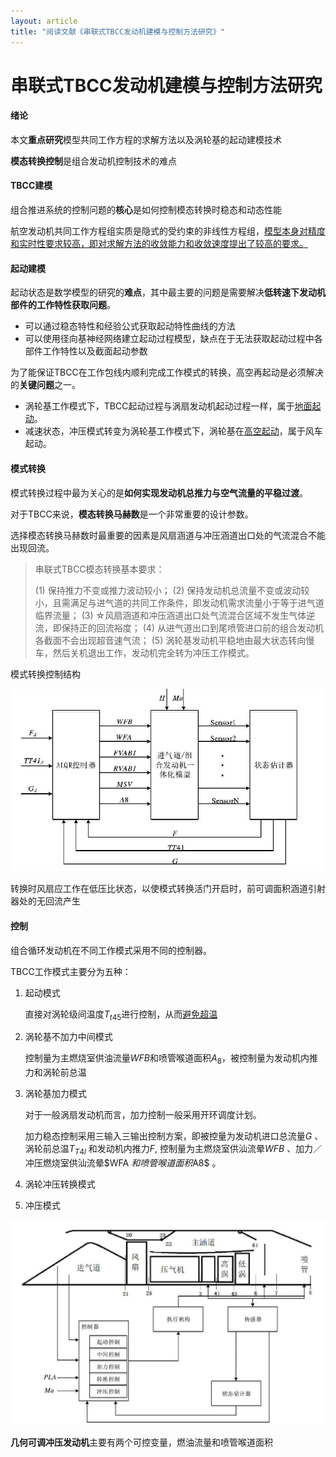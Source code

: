 ```yaml
---
layout: article
title: "阅读文献《串联式TBCC发动机建模与控制方法研究》"
---
```




# 串联式TBCC发动机建模与控制方法研究

#### 绪论

本文**重点研究**模型共同工作方程的求解方法以及涡轮基的起动建模技术

**模态转换控制**是组合发动机控制技术的难点

#### TBCC建模

组合推进系统的控制问题的**核心**是如何控制模态转换时稳态和动态性能

航空发动机共同工作方程组实质是隐式的受约束的非线性方程组，<u>模型本身对精度和实时性要求较高，即对求解方法的收敛能力和收敛速度提出了较高的要求。</u>

#### 起动建模

起动状态是数学模型的研究的**难点**，其中最主要的问题是需要解决**低转速下发动机部件的工作特性获取问题**。

- 可以通过稳态特性和经验公式获取起动特性曲线的方法
- 可以使用径向基神经网络建立起动过程模型，缺点在于无法获取起动过程中各部件工作特性以及截面起动参数

为了能保证TBCC在工作包线内顺利完成工作模式的转换，高空再起动是必须解决的**关键问题**之一。

- 涡轮基工作模式下，TBCC起动过程与涡扇发动机起动过程一样，属于<u>地面起动</u>。
- 减速状态，冲压模式转变为涡轮基工作模式下，涡轮基在<u>高空起动</u>，属于风车起动。

#### 模式转换

模式转换过程中最为关心的是**如何实现发动机总推力与空气流量的平稳过渡**。

对于TBCC来说，**模态转换马赫数**是一个非常重要的设计参数。

选择模态转换马赫数时最重要的因素是风扇涵道与冲压涵道出口处的气流混合不能出现回流。

> 串联式TBCC模态转换基本要求：
>
> (1) 保持推力不变或推力波动较小；
> (2) 保持发动机总流量不变或波动较小，且需满足与进气道的共同工作条件，即发动机需求流量小于等于进气道临界流量；
> (3) ☆风扇涵道和冲压涵道出口处气流混合区域不发生气体逆流，即保持正的回流裕度；
> (4) 从进气道出口到尾喷管进口前的组合发动机各截面不会出现超音速气流；
> (5) 涡轮基发动机平稳地由最大状态转向慢车，然后关机退出工作，发动机完全转为冲压工作模式。

模式转换控制结构

![image-20220222144551314](my_pics/image-20220222144551314.png)

转换时风扇应工作在低压比状态，以使模式转换活门开启时，前可调面积涵道引射器处的无回流产生



#### 控制

组合循环发动机在不同工作模式采用不同的控制器。

TBCC工作模式主要分为五种：

1. 起动模式

   直接对涡轮级间温度$T_{t45}$进行控制，从而<u>避免超温</u>

2. 涡轮基不加力中间模式

   控制量为主燃烧室供油流量$WFB$和喷管喉道面积$A_8$，被控制量为发动机内推力和涡轮前总温

3. 涡轮基加力模式

   对于一般涡扇发动机而言，加力控制一般采用开环调度计划。

   加力稳态控制采用三输入三输出控制方案，即被控量为发动机进口总流量$G$ 、涡轮前总温$T_{T4l}$ 和发动机内推力$F$, 控制量为主燃烧室供汕流晕$WFB$ 、加力／冲压燃烧室供汕流晕$WFA $和喷管喉道面积$A8$ 。

4. 涡轮冲压转换模式

5. 冲压模式

![image-20220222151805233](my_pics/image-20220222151805233.png)

​	**几何可调冲压发动机**主要有两个可控变量，燃油流量和喷管喉道面积



















